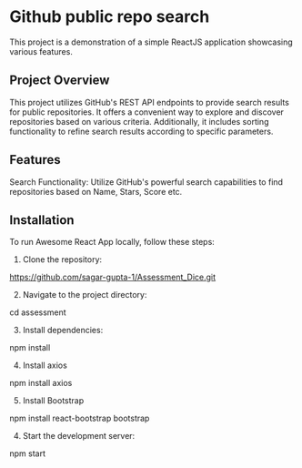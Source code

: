 # Github public repo search

This project is a demonstration of a simple ReactJS application showcasing various features.

## Project Overview

This project utilizes GitHub's REST API endpoints to provide search results for public repositories. It offers a convenient way to explore and discover repositories based on various criteria. Additionally, it includes sorting functionality to refine search results according to specific parameters.

## Features
Search Functionality: Utilize GitHub's powerful search capabilities to find repositories based on Name, Stars, Score etc.

## Installation

To run Awesome React App locally, follow these steps:

1. Clone the repository:

https://github.com/sagar-gupta-1/Assessment_Dice.git

2. Navigate to the project directory:

cd assessment

3. Install dependencies:

npm install

4. Install axios

npm install axios

5. Install Bootstrap

npm install react-bootstrap bootstrap

4. Start the development server:

npm start
